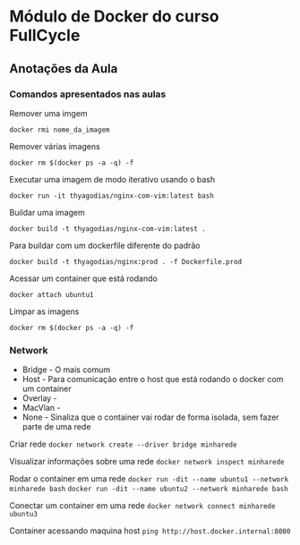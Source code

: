 # Módulo de Docker do curso FullCycle
## Anotações da Aula

### Comandos apresentados nas aulas

Remover uma imgem

`docker rmi nome_da_imagem`

Remover várias imagens

`docker rm $(docker ps -a -q) -f`

Executar uma imagem de modo iterativo usando o bash

`docker run -it thyagodias/nginx-com-vim:latest bash`

Buildar uma imagem

`docker build -t thyagodias/nginx-com-vim:latest .`

Para buildar com um dockerfile diferente do padrão

`docker build -t thyagodias/nginx:prod . -f Dockerfile.prod`

Acessar um container que está rodando

`docker attach ubuntu1`

Limpar as imagens

`docker rm $(docker ps -a -q) -f`


### Network

- Bridge - O mais comum
- Host - Para comunicação entre o host que está rodando o docker com um container
- Overlay - 
- MacVlan - 
- None - Sinaliza que o container vai rodar de forma isolada, sem fazer parte de uma rede

Criar rede
`docker network create --driver bridge minharede`

Visualizar informações sobre uma rede
`docker network inspect minharede`

Rodar o container em uma rede
`docker run -dit --name ubuntu1 --network minharede bash`
`docker run -dit --name ubuntu2 --network minharede bash`

Conectar um container em uma rede
`docker network connect minharede ubuntu3`

Container acessando maquina host
`ping http://host.docker.internal:8080`
